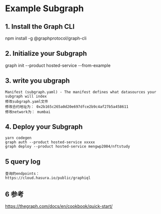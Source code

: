 # Example Subgraph


## 1. Install the Graph CLI
npm install -g @graphprotocol/graph-cli

## 2. Initialize your Subgraph
graph init --product hosted-service --from-example

## 3. write you ubgraph
```
Manifest (subgraph.yaml) - The manifest defines what datasources your subgraph will index
修改subgraph.yaml文件
修改合约地址为： 0x2b165c265a0d20e697dfce2b9c4af27b5a458611
修改network为： mumbai
```

## 4. Deploy your Subgraph
```
yarn codegen
graph auth --product hosted-service xxxxx
graph deploy --product hosted-service mengwp2004/nftstudy
```

## 5 query log
```
查询的endpoints：
https://cloud.hasura.io/public/graphiql
```

## 6 参考
https://thegraph.com/docs/en/cookbook/quick-start/
